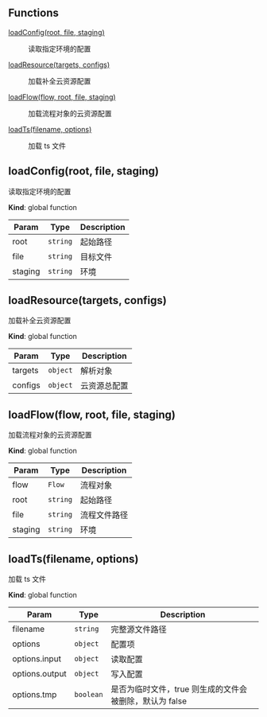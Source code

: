 ## Functions

<dl>
<dt><a href="#loadConfig">loadConfig(root, file, staging)</a></dt>
<dd><p>读取指定环境的配置</p>
</dd>
<dt><a href="#loadResource">loadResource(targets, configs)</a></dt>
<dd><p>加载补全云资源配置</p>
</dd>
<dt><a href="#loadFlow">loadFlow(flow, root, file, staging)</a></dt>
<dd><p>加载流程对象的云资源配置</p>
</dd>
<dt><a href="#loadTs">loadTs(filename, options)</a></dt>
<dd><p>加载 ts 文件</p>
</dd>
</dl>

<a name="loadConfig"></a>

## loadConfig(root, file, staging)
读取指定环境的配置

**Kind**: global function  

| Param | Type | Description |
| --- | --- | --- |
| root | <code>string</code> | 起始路径 |
| file | <code>string</code> | 目标文件 |
| staging | <code>string</code> | 环境 |

<a name="loadResource"></a>

## loadResource(targets, configs)
加载补全云资源配置

**Kind**: global function  

| Param | Type | Description |
| --- | --- | --- |
| targets | <code>object</code> | 解析对象 |
| configs | <code>object</code> | 云资源总配置 |

<a name="loadFlow"></a>

## loadFlow(flow, root, file, staging)
加载流程对象的云资源配置

**Kind**: global function  

| Param | Type | Description |
| --- | --- | --- |
| flow | <code>Flow</code> | 流程对象 |
| root | <code>string</code> | 起始路径 |
| file | <code>string</code> | 流程文件路径 |
| staging | <code>string</code> | 环境 |

<a name="loadTs"></a>

## loadTs(filename, options)
加载 ts 文件

**Kind**: global function  

| Param | Type | Description |
| --- | --- | --- |
| filename | <code>string</code> | 完整源文件路径 |
| options | <code>object</code> | 配置项 |
| options.input | <code>object</code> | 读取配置 |
| options.output | <code>object</code> | 写入配置 |
| options.tmp | <code>boolean</code> | 是否为临时文件，true 则生成的文件会被删除，默认为 false |

